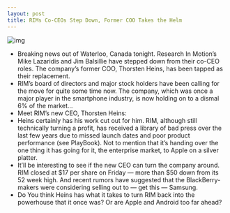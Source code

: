 ```yaml
---
layout: post
title: RIMs Co-CEOs Step Down, Former COO Takes the Helm
---
```

![img](http://media.idownloadblog.com/wp-content/uploads/2012/01/blackberry-e1327295119928.jpg)
* Breaking news out of Waterloo, Canada tonight. Research In Motion’s Mike Lazaridis and Jim Balsillie have stepped down from their co-CEO roles. The company’s former COO, Thorsten Heins, has been tapped as their replacement.
* RIM’s board of directors and major stock holders have been calling for the move for quite some time now. The company, which was once a major player in the smartphone industry, is now holding on to a dismal 6% of the market…
* Meet RIM’s new CEO, Thorsten Heins:
* Heins certainly has his work cut out for him. RIM, although still technically turning a profit, has received a library of bad press over the last few years due to missed launch dates and poor product performance (see PlayBook). Not to mention that it’s handing over the one thing it has going for it, the enterprise market, to Apple on a silver platter.
* It’ll be interesting to see if the new CEO can turn the company around. RIM closed at $17 per share on Friday — more than $50 down from its 52 week high. And recent rumors have suggested that the BlackBerry-makers were considering selling out to — get this — Samsung.
* Do You think Heins has what it takes to turn RIM back into the powerhouse that it once was? Or are Apple and Android too far ahead?

